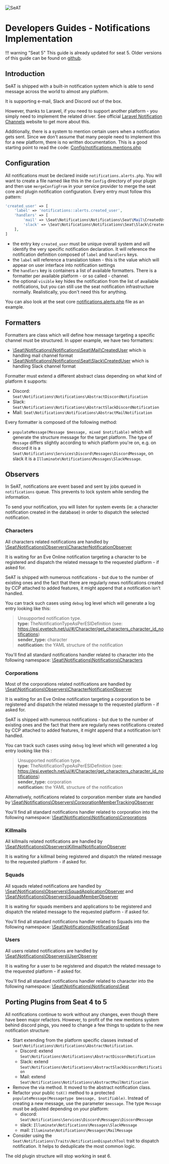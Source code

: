 ![SeAT](https://i.imgur.com/aPPOxSK.png)

# Developers Guides - Notifications Implementation

!!! warning "Seat 5"
    This guide is already updated for seat 5. Older versions of this guide can be found on [github](https://github.com/eveseat/docs/tree/8a33fdb141cb8d5f0733f0a936a06fdffd3781c4).

## Introduction

SeAT is shipped with a built-in notification system which is able to send message across the world to almost any platform.

It is supporting e-mail, Slack and Discord out of the box.

However, thanks to Laravel, if you need to support another platform - you simply need to implement the related driver. See official [Laravel Notification Channels](https://laravel-notification-channels.com) website to get more about this. 

Additionally, there is a system to mention certain users when a notification gets sent. Since we don't assume that many people need to implement this for a new platform, there is no written documentation. This is a good starting point to read the code: [Config/notifications.mentions.php](https://github.com/eveseat/notifications/blob/5.0.x/src/Config/notifications.mentions.php)

## Configuration

All notifications must be declared inside `notifications.alerts.php`. You will want to create a file named like this in the `Config` directory of your plugin and then use `mergeConfigFrom` in your service provider to merge the seat core and plugin notification configuration.
Every entry must follow this pattern:

```php linenums="1"
'created_user' => [
    'label' => 'notifications::alerts.created_user',
    'handlers' => [
        'mail' => \Seat\Notifications\Notifications\Seat\Mail\CreatedUser::class,
        'slack' => \Seat\Notifications\Notifications\Seat\Slack\CreatedUser::class,
    ],
]
```

- the entry key `created_user` must be unique overall system and will identify the very specific notification declaration. It will reference the notification definition composed of `label` and `handlers` keys.
- the `label` will reference a translation token - this is the value which will appear on user interface into notification settings
- the `handlers` key is containers a list of available formatters. There is a formatter per available platform - or so called - channel.
- the optional `visible` key hides the notification from the list of available notifications, but you can still use the seat notification infrastructure normally. Realistically, you don't need this for anything.

You can also look at the seat core [notifications.alerts.php](https://github.com/eveseat/notifications/blob/master/src/Config/notifications.alerts.php) file as an example.

## Formatters

Formatters are class which will define how message targeting a specific channel must be structured.
In upper example, we have two formatters:

- [\Seat\Notifications\Notifications\Seat\Mail\CreatedUser](https://github.com/eveseat/notifications/blob/master/src/Notifications/Seat/Mail/CreatedUser.php) which is handling mail channel format
- [\Seat\Notifications\Notifications\Seat\Slack\CreatedUser](https://github.com/eveseat/notifications/blob/master/src/Notifications/Seat/Slack/CreatedUser.php) which is handling Slack channel format

Formatter must extend a different abstract class depending on what kind of platform it supports:

- Discord: `Seat\Notifications\Notifications\AbstractDiscordNotification`
- Slack: `Seat\Notifications\Notifications\AbstractSlackDiscordNotification`
- Mail: `Seat\Notifications\Notifications\AbstractMailNotification`

Every formatter is composed of the following method:

- `populateMessage(Message $message, mixed $notifiable)` which will generate the structure message for the target platform. The type of `Message` differs slightly according to which platform you're on, e.g. on discord it is a `Seat\Notifications\Services\Discord\Messages\DiscordMessage`, on slack it is a `Illuminate\Notifications\Messages\SlackMessage`.


## Observers

In SeAT, notifications are event based and sent by jobs queued in `notifications` queue. This prevents to lock system while sending the information.

To send your notification, you will listen for system events (ie: a character notification created in the database) in order to dispatch the selected notification.

### Characters

All characters related notifications are handled by [\Seat\Notifications\Observers\CharacterNotificationObserver](https://github.com/eveseat/notifications/blob/master/src/Observers/CharacterNotificationObserver.php)

It is waiting for an Eve Online notification targeting a character to be registered and dispatch the related message to the requested platform - if asked for.

SeAT is shipped with numerous notifications - but due to the number of existing ones and the fact that there are regularly news notifications created by CCP attached to added features, it might append that a notification isn't handled.

You can track such cases using `debug` log level which will generate a log entry looking like this:

> Unsupported notification type.\
>   **type:** TheNotificationTypeAsPerESIDefinition (see: https://esi.evetech.net/ui/#/Character/get_characters_character_id_notifications)\
>   **sender_type:** character\
>   **notification:** the YAML structure of the notification

You'll find all standard notifications handler related to character into the following namespace: [\Seat\Notifications\Notifications\Characters](https://github.com/eveseat/notifications/tree/master/src/Notifications/Characters)

### Corporations

Most of the corporations related notifications are handled by [\Seat\Notifications\Observers\CharacterNotificationObserver](https://github.com/eveseat/notifications/blob/master/src/Observers/CharacterNotificationObserver.php)

It is waiting for an Eve Online notification targeting a corporation to be registered and dispatch the related message to the requested platform - if asked for.

SeAT is shipped with numerous notifications - but due to the number of existing ones and the fact that there are regularly news notifications created by CCP attached to added features, it might append that a notification isn't handled.

You can track such cases using `debug` log level which will generated a log entry looking like this :

> Unsupported notification type.\
>   **type:** TheNotificationTypeAsPerESIDefinition (see: https://esi.evetech.net/ui/#/Character/get_characters_character_id_notifications)\
>   **sender_type:** corporation\
>   **notification:** the YAML structure of the notification

Alternatively, notifications related to corporation member state are handled by [\Seat\Notifications\Observers\CorporationMemberTrackingObserver](https://github.com/eveseat/notifications/blob/master/src/Observers/CorporationMemberTrackingObserver.php)

You'll find all standard notifications handler related to corporation into the following namespace: [\Seat\Notifications\Notifications\Corporations](https://github.com/eveseat/notifications/tree/master/src/Notifications/Corporations)

### Killmails

All killmails related notifications are handled by [\Seat\Notifications\Observers\KillmailNotificationObserver](https://github.com/eveseat/notifications/blob/master/src/Observers/KillmailNotificationObserver.php)

It is waiting for a killmail being registered and dispatch the related message to the requested platform - if asked for.

### Squads

All squads related notifications are handled by [\Seat\Notifications\Observers\SquadApplicationObserver](https://github.com/eveseat/notifications/blob/master/src/Observers/SquadApplicationObserver.php) and [\Seat\Notifications\Observers\SquadMemberObserver](https://github.com/eveseat/notifications/blob/master/src/Observers/SquadMemberObserver.php)

It is waiting for squads members and applications to be registered and dispatch the related message to the requested platform - if asked for.

You'll find all standard notifications handler related to Squads into the following namespace: [\Seat\Notifications\Notifications\Seat](https://github.com/eveseat/notifications/tree/master/src/Notifications/Seat)

### Users

All users related notifications are handled by [\Seat\Notifications\Observers\UserObserver](https://github.com/eveseat/notifications/blob/master/src/Observers/UserObserver.php)

It is waiting for a user to be registered and dispatch the related message to the requested platform - if asked for.

You'll find all standard notifications handler related to character into the following namespace: [\Seat\Notifications\Notifications\Seat](https://github.com/eveseat/notifications/tree/master/src/Notifications/Seat)

## Porting Plugins from Seat 4 to 5
All notifications continue to work without any changes, even though there have been major refactors. However, to profit of the new mentions system behind discord pings, you need to change a few things to update to the new notification structure:

- Start extending from the platform specific classes instead of `Seat\Notifications\Notifications\AbstractNotification`. 
  - Discord: extend `Seat\Notifications\Notifications\AbstractDiscordNotification`
  - Slack: extend `Seat\Notifications\Notifications\AbstractSlackDiscordNotification`
  - Mail: extend `Seat\Notifications\Notifications\AbstractMailNotification`
- Remove the via method. It moved to the abstract notification class.
- Refactor your public `toX()` method to a protected `populateMessage(Messagetype $message, $notifiable)`. Instead of creating a new message, use the parameter `$message`. The type `Message` must be adjusted depending on your platform:
  - discord: `Seat\Notifications\Services\Discord\Messages\DiscordMessage`
  - slack: `Illuminate\Notifications\Messages\SlackMessage`
  - mail: `Illuminate\Notifications\Messages\MailMessage`
- Consider using the `Seat\Notifications\Traits\NotificationDispatchTool` trait to dispatch notification. It helps to deduplicate the most common logic.

The old plugin structure will stop working in seat 6.
